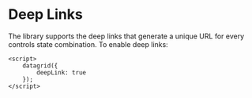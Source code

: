 # Deep Links

The library supports the deep links that generate a unique URL for every controls state combination. To enable deep links:

```markup
<script>
    datagrid({
        deepLink: true
    });
</script>
```
